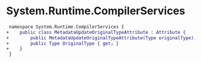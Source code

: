 # System.Runtime.CompilerServices

``` diff
 namespace System.Runtime.CompilerServices {
+    public class MetadataUpdateOriginalTypeAttribute : Attribute {
+        public MetadataUpdateOriginalTypeAttribute(Type originalType);
+        public Type OriginalType { get; }
+    }
 }
```

